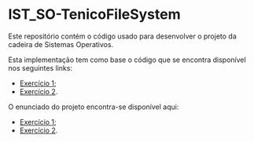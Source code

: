# IST_SO-TenicoFileSystem
Este repositório contém o código usado para desenvolver o projeto da cadeira de Sistemas Operativos.

Esta implementação tem como base o código que se encontra disponível nos seguintes links:
- [Exercício 1](https://github.com/tecnico-so/projeto-so-2022-23/tree/ex1);
- [Exercício 2](https://github.com/tecnico-so/projeto-so-2022-23/tree/main).

O enunciado do projeto encontra-se disponível aqui:
- [Exercício 1](https://github.com/tecnico-so/enunciado-projeto-so-2022-23/blob/main/exercise1.md);
- [Exercício 2](https://github.com/tecnico-so/enunciado-projeto-so-2022-23/blob/main/exercise2.md).
